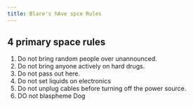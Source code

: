 ```yaml
---
title: Blare's hAve spce Rules
---
```


## 4 primary space rules

1. Do not bring random people over unannounced. 
1. Do not bring anyone actively on hard drugs. 
1. Do not pass out here.
1. Do not set liquids on electronics
1. Do not unplug cables before turning off the power source.
1. DO not blaspheme Dog